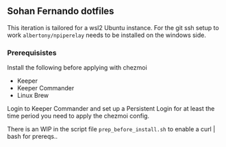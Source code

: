 ## Sohan Fernando dotfiles

This iteration is tailored for a wsl2 Ubuntu instance.
For the git ssh setup to work `albertony/npiperelay` needs to be installed on the windows side.


### Prerequisistes
Install the following before applying with chezmoi

- Keeper
- Keeper Commander
- Linux Brew


Login to Keeper Commander and set up a Persistent Login for at least the time period you need to apply the chezmoi config.

There is an WIP in the script file `prep_before_install.sh` to enable a curl | bash for prereqs..



